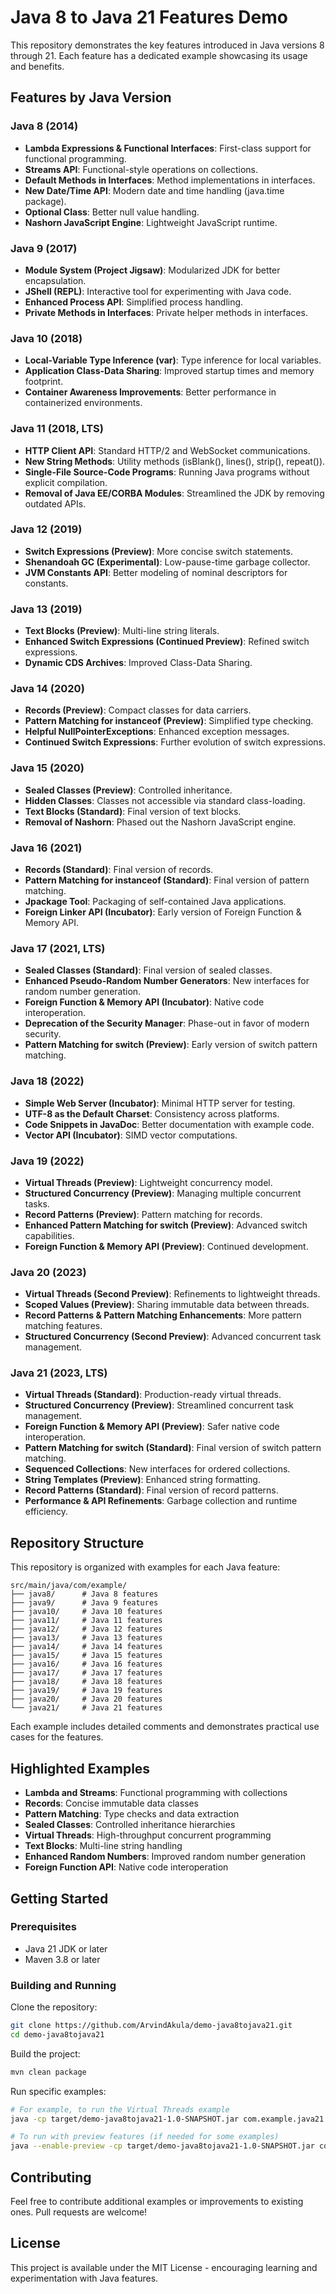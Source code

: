 # Java 8 to Java 21 Features Demo

This repository demonstrates the key features introduced in Java versions 8 through 21. Each feature has a dedicated example showcasing its usage and benefits.

## Features by Java Version

### Java 8 (2014)
- **Lambda Expressions & Functional Interfaces**: First-class support for functional programming.
- **Streams API**: Functional-style operations on collections.
- **Default Methods in Interfaces**: Method implementations in interfaces.
- **New Date/Time API**: Modern date and time handling (java.time package).
- **Optional Class**: Better null value handling.
- **Nashorn JavaScript Engine**: Lightweight JavaScript runtime.

### Java 9 (2017)
- **Module System (Project Jigsaw)**: Modularized JDK for better encapsulation.
- **JShell (REPL)**: Interactive tool for experimenting with Java code.
- **Enhanced Process API**: Simplified process handling.
- **Private Methods in Interfaces**: Private helper methods in interfaces.

### Java 10 (2018)
- **Local-Variable Type Inference (var)**: Type inference for local variables.
- **Application Class-Data Sharing**: Improved startup times and memory footprint.
- **Container Awareness Improvements**: Better performance in containerized environments.

### Java 11 (2018, LTS)
- **HTTP Client API**: Standard HTTP/2 and WebSocket communications.
- **New String Methods**: Utility methods (isBlank(), lines(), strip(), repeat()).
- **Single-File Source-Code Programs**: Running Java programs without explicit compilation.
- **Removal of Java EE/CORBA Modules**: Streamlined the JDK by removing outdated APIs.

### Java 12 (2019)
- **Switch Expressions (Preview)**: More concise switch statements.
- **Shenandoah GC (Experimental)**: Low-pause-time garbage collector.
- **JVM Constants API**: Better modeling of nominal descriptors for constants.

### Java 13 (2019)
- **Text Blocks (Preview)**: Multi-line string literals.
- **Enhanced Switch Expressions (Continued Preview)**: Refined switch expressions.
- **Dynamic CDS Archives**: Improved Class-Data Sharing.

### Java 14 (2020)
- **Records (Preview)**: Compact classes for data carriers.
- **Pattern Matching for instanceof (Preview)**: Simplified type checking.
- **Helpful NullPointerExceptions**: Enhanced exception messages.
- **Continued Switch Expressions**: Further evolution of switch expressions.

### Java 15 (2020)
- **Sealed Classes (Preview)**: Controlled inheritance.
- **Hidden Classes**: Classes not accessible via standard class-loading.
- **Text Blocks (Standard)**: Final version of text blocks.
- **Removal of Nashorn**: Phased out the Nashorn JavaScript engine.

### Java 16 (2021)
- **Records (Standard)**: Final version of records.
- **Pattern Matching for instanceof (Standard)**: Final version of pattern matching.
- **Jpackage Tool**: Packaging of self-contained Java applications.
- **Foreign Linker API (Incubator)**: Early version of Foreign Function & Memory API.

### Java 17 (2021, LTS)
- **Sealed Classes (Standard)**: Final version of sealed classes.
- **Enhanced Pseudo-Random Number Generators**: New interfaces for random number generation.
- **Foreign Function & Memory API (Incubator)**: Native code interoperation.
- **Deprecation of the Security Manager**: Phase-out in favor of modern security.
- **Pattern Matching for switch (Preview)**: Early version of switch pattern matching.

### Java 18 (2022)
- **Simple Web Server (Incubator)**: Minimal HTTP server for testing.
- **UTF-8 as the Default Charset**: Consistency across platforms.
- **Code Snippets in JavaDoc**: Better documentation with example code.
- **Vector API (Incubator)**: SIMD vector computations.

### Java 19 (2022)
- **Virtual Threads (Preview)**: Lightweight concurrency model.
- **Structured Concurrency (Preview)**: Managing multiple concurrent tasks.
- **Record Patterns (Preview)**: Pattern matching for records.
- **Enhanced Pattern Matching for switch (Preview)**: Advanced switch capabilities.
- **Foreign Function & Memory API (Preview)**: Continued development.

### Java 20 (2023)
- **Virtual Threads (Second Preview)**: Refinements to lightweight threads.
- **Scoped Values (Preview)**: Sharing immutable data between threads.
- **Record Patterns & Pattern Matching Enhancements**: More pattern matching features.
- **Structured Concurrency (Second Preview)**: Advanced concurrent task management.

### Java 21 (2023, LTS)
- **Virtual Threads (Standard)**: Production-ready virtual threads.
- **Structured Concurrency (Preview)**: Streamlined concurrent task management.
- **Foreign Function & Memory API (Preview)**: Safer native code interoperation.
- **Pattern Matching for switch (Standard)**: Final version of switch pattern matching.
- **Sequenced Collections**: New interfaces for ordered collections.
- **String Templates (Preview)**: Enhanced string formatting.
- **Record Patterns (Standard)**: Final version of record patterns.
- **Performance & API Refinements**: Garbage collection and runtime efficiency.

## Repository Structure

This repository is organized with examples for each Java feature:

```
src/main/java/com/example/
├── java8/      # Java 8 features
├── java9/      # Java 9 features
├── java10/     # Java 10 features
├── java11/     # Java 11 features
├── java12/     # Java 12 features
├── java13/     # Java 13 features
├── java14/     # Java 14 features
├── java15/     # Java 15 features
├── java16/     # Java 16 features
├── java17/     # Java 17 features
├── java18/     # Java 18 features
├── java19/     # Java 19 features
├── java20/     # Java 20 features
└── java21/     # Java 21 features
```

Each example includes detailed comments and demonstrates practical use cases for the features.

## Highlighted Examples

- **Lambda and Streams**: Functional programming with collections
- **Records**: Concise immutable data classes
- **Pattern Matching**: Type checks and data extraction
- **Sealed Classes**: Controlled inheritance hierarchies
- **Virtual Threads**: High-throughput concurrent programming
- **Text Blocks**: Multi-line string handling
- **Enhanced Random Numbers**: Improved random number generation
- **Foreign Function API**: Native code interoperation

## Getting Started

### Prerequisites
- Java 21 JDK or later
- Maven 3.8 or later

### Building and Running

Clone the repository:
```bash
git clone https://github.com/ArvindAkula/demo-java8tojava21.git
cd demo-java8tojava21
```

Build the project:
```bash
mvn clean package
```

Run specific examples:
```bash
# For example, to run the Virtual Threads example
java -cp target/demo-java8tojava21-1.0-SNAPSHOT.jar com.example.java21.VirtualThreads

# To run with preview features (if needed for some examples)
java --enable-preview -cp target/demo-java8tojava21-1.0-SNAPSHOT.jar com.example.java21.PatternMatchingForSwitch
```

## Contributing

Feel free to contribute additional examples or improvements to existing ones. Pull requests are welcome!

## License

This project is available under the MIT License - encouraging learning and experimentation with Java features.
